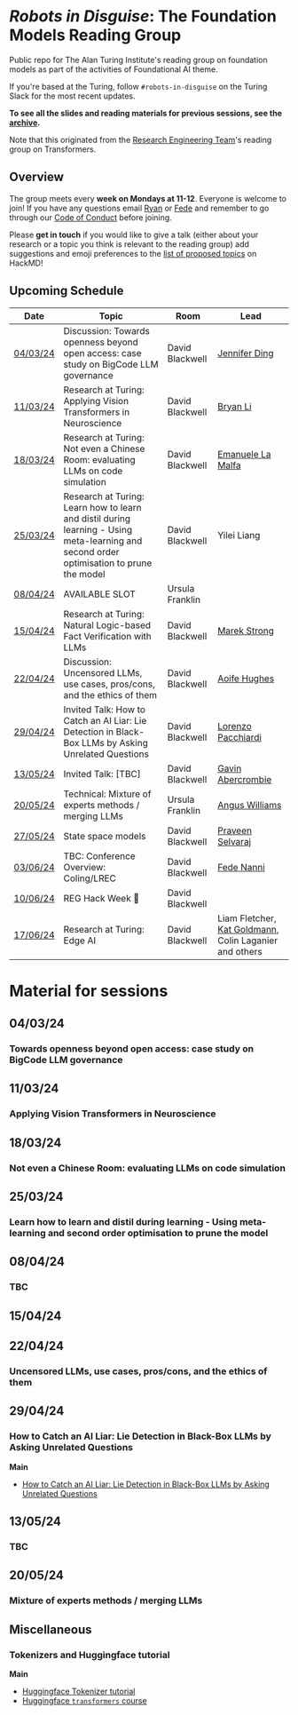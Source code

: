 # _Robots in Disguise_: The Foundation Models Reading Group

Public repo for The Alan Turing Institute's reading group on foundation models as part of the activities of Foundational AI theme.

If you're based at the Turing, follow `#robots-in-disguise` on the Turing Slack for the most recent updates.

**To see all the slides and reading materials for previous sessions, see the [archive](PREVIOUS.md).**

Note that this originated from the [Research Engineering Team](https://www.turing.ac.uk/research-engineering)'s reading group on Transformers.

## Overview

The group meets every <b>week on Mondays at 11-12</b>. Everyone is welcome to join! If you have any questions email [Ryan](mailto:rchan@turing.ac.uk) or [Fede](mailto:fnanni@turing.ac.uk) and remember to go through our [Code of Conduct](CodeOfConduct.md) before joining.

Please **get in touch** if you would like to give a talk (either about your research or a topic you think is relevant to the reading group) add suggestions and emoji preferences to the [list of proposed topics](https://hackmd.io/4zHl_1G6Se-yumHTN48dqg?both) on HackMD!

## Upcoming Schedule

|Date | Topic | Room | Lead |
| --- | ----- | ---- | ---- |
| [04/03/24](#040324) | Discussion: Towards openness beyond open access: case study on BigCode LLM governance | David Blackwell | [Jennifer Ding](https://www.turing.ac.uk/people/business-team/jennifer-ding) |
| [11/03/24](#110324) | Research at Turing: Applying Vision Transformers in Neuroscience | David Blackwell | [Bryan Li](https://bryanli.io/) |
| [18/03/24](#180324) | Research at Turing: Not even a Chinese Room: evaluating LLMs on code simulation | David Blackwell | [Emanuele La Malfa](https://www.cs.ox.ac.uk/people/emanuele.lamalfa/) |
| [25/03/24](#250324) | Research at Turing: Learn how to learn and distil during learning - Using meta-learning and second order optimisation to prune the model | David Blackwell | Yilei Liang |
| [08/04/24](#080424) | AVAILABLE SLOT | Ursula Franklin |  |
| [15/04/24](#150424) | Research at Turing: Natural Logic-based Fact Verification with LLMs | David Blackwell | [Marek Strong](https://marekstrong.github.io/)  |
| [22/04/24](#220424) | Discussion: Uncensored LLMs, use cases, pros/cons, and the ethics of them | David Blackwell | [Aoife Hughes](https://github.com/AoifeHughes) |
| [29/04/24](#290424) | Invited Talk: How to Catch an AI Liar: Lie Detection in Black-Box LLMs by Asking Unrelated Questions | David Blackwell | [Lorenzo Pacchiardi](http://www.lorenzopacchiardi.me/) |
| [13/05/24](#130524) | Invited Talk: [TBC] | David Blackwell | [Gavin Abercrombie](https://gavinabercrombie.github.io/) |
| [20/05/24](#200524) | Technical: Mixture of experts methods / merging LLMs | Ursula Franklin | [Angus Williams](https://gavinabercrombie.github.io/) |
| [27/05/24](#270524) | State space models | David Blackwell | [Praveen Selvaraj](https://github.com/pravsels) |
| [03/06/24](#030624) | TBC: Conference Overview: Coling/LREC | David Blackwell | [Fede Nanni](https://gavinabercrombie.github.io/) |
| [10/06/24](#100624) | REG Hack Week 👋 | David Blackwell | |
| [17/06/24](#170624) | Research at Turing: Edge AI | David Blackwell | Liam Fletcher, [Kat Goldmann](https://www.turing.ac.uk/people/research-engineering/katriona-goldmann), Colin Laganier and others|


# Material for sessions

## 04/03/24
### Towards openness beyond open access: case study on BigCode LLM governance

## 11/03/24
### Applying Vision Transformers in Neuroscience

## 18/03/24
### Not even a Chinese Room: evaluating LLMs on code simulation

## 25/03/24
### Learn how to learn and distil during learning - Using meta-learning and second order optimisation to prune the model

## 08/04/24
### TBC

## 15/04/24
###  

## 22/04/24
### Uncensored LLMs, use cases, pros/cons, and the ethics of them

## 29/04/24
### How to Catch an AI Liar: Lie Detection in Black-Box LLMs by Asking Unrelated Questions

**Main**
- [How to Catch an AI Liar: Lie Detection in Black-Box LLMs by Asking Unrelated Questions](https://arxiv.org/abs/2309.15840)

## 13/05/24
###  TBC

## 20/05/24
###  Mixture of experts methods / merging LLMs


## Miscellaneous

### Tokenizers and Huggingface tutorial

**Main**
- [Huggingface Tokenizer tutorial](https://huggingface.co/learn/nlp-course/chapter2/4?fw=pt)
- [Huggingface `transformers` course](https://huggingface.co/learn/nlp-course/chapter2/1?fw=pt)
